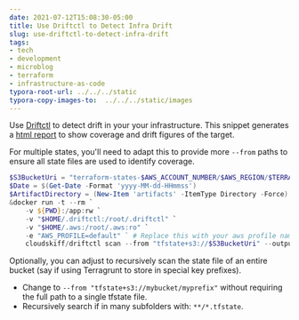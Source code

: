 ```yaml
---
date: 2021-07-12T15:08:30-05:00
title: Use Driftctl to Detect Infra Drift
slug: use-driftctl-to-detect-infra-drift
tags:
- tech
- development
- microblog
- terraform
- infrastructure-as-code
typora-root-url: ../../../static
typora-copy-images-to:  ../../../static/images
---
```


Use [Driftctl](https://github.com/driftlang/driftctl) to detect drift in your your infrastructure.
This snippet generates a [html report](https://driftctl.com/html-reports/) to show coverage and drift figures of the target.

For multiple states, you'll need to adapt this to provide more `--from` paths to ensure all state files are used to identify coverage.

```powershell
$S3BucketUri = "terraform-states-$AWS_ACCOUNT_NUMBER/$AWS_REGION/$TERRAFORMMODULE/terraform.tfstate"
$Date = $(Get-Date -Format 'yyyy-MM-dd-HHmmss')
$ArtifactDirectory = (New-Item 'artifacts' -ItemType Directory -Force).FullName
&docker run -t --rm `
    -v ${PWD}:/app:rw `
    -v "$HOME/.driftctl:/root/.driftctl" `
    -v "$HOME/.aws:/root/.aws:ro" `
    -e "AWS_PROFILE=default" ` # Replace this with your aws profile name if you have multiple profiles
    cloudskiff/driftctl scan --from "tfstate+s3://$S3BucketUri" --output "html://$ArtifactDirectory/driftctl-report-$Date.html"
```

Optionally, you can adjust to recursively scan the state file of an entire bucket (say if using Terragrunt to store in special key prefixes).

- Change to `--from "tfstate+s3://mybucket/myprefix"` without requiring the full path to a single tfstate file.
- Recursively search if in many subfolders with: `**/*.tfstate`.
